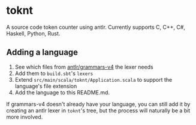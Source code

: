 # toknt

A source code token counter using antlr.
Currently supports C, C++, C#, Haskell, Python, Rust.

## Adding a language

1. See which files from [antlr/grammars-v4](https://github.com/antlr/grammars-v4) the lexer needs
2. Add them to `build.sbt`'s `lexers`
3. Extend `src/main/scala/toknt/Application.scala` to support the language's file extension
4. Add the language to this README.md.

If grammars-v4 doesn't already have your language, you can still add it by creating an antlr lexer in
`toknt`'s tree, but the process will naturally be a bit more involved.
